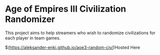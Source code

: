 # Age of Empires III Civilization Randomizer

This project aims to help streamers who wish to randomize civilizations for each player in team games.

$(https://aleksander-enki.github.io/aoe3-random-civ/)Hosted Here
